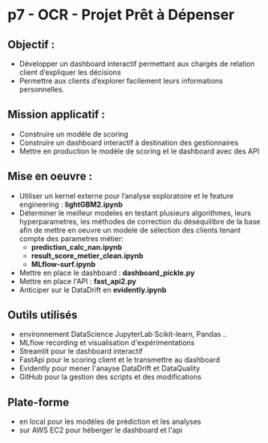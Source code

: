 # p7 - OCR - Projet Prêt à Dépenser

## Objectif : 
- Développer un dashboard interactif permettant aux chargés de relation client d’expliquer les décisions
- Permettre aux clients d’explorer facilement leurs informations personnelles.

## Mission applicatif : 
- Construire un modèle de scoring
- Construire un dashboard interactif à destination des gestionnaires 
- Mettre en production le modèle de scoring et le dashboard avec des API

## Mise en oeuvre  : 
- Utiliser un kernel externe pour l’analyse exploratoire et le feature engineering : **lightGBM2.ipynb**
- Déterminer le meilleur modeles en testant plusieurs algorithmes, leurs hyperparametres, les méthodes de correction du déséquilibre de la base afin de mettre en oeuvre un modele de sélection des clients tenant compte des parametres métier: 
    - **prediction_calc_nan.ipynb**
    - **result_score_metier_clean.ipynb** 
    - **MLflow-surf.ipynb**
- Mettre en place le dashboard : **dashboard_pickle.py**
- Mettre en place l'API : **fast_api2.py**
- Anticiper sur le DataDrift en **evidently.ipynb**

## Outils utilisés
- environnement DataScience JupyterLab Scikit-learn, Pandas ..
- MLflow recording et visualisation d'expérimentations
- Streamlit pour le dashboard interactif 
- FastApi pour le scoring client et le transmettre au dashboard
- Evidently  pour mener l'anayse DataDrift et DataQuality
- GitHub pour la gestion des scripts et des modifications

## Plate-forme
- en local pour les modéles de prédiction et les analyses 
- sur AWS EC2 pour héberger le dashboard et l'api

 

